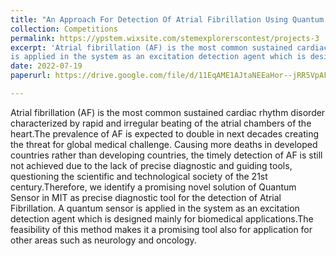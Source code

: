 ```yaml
---
title: "An Approach For Detection Of Atrial Fibrillation Using Quantum Sensor In Magnetic Induction Tomography (MIT)"
collection: Competitions
permalink: https://ypstem.wixsite.com/stemexplorerscontest/projects-3
excerpt: 'Atrial fibrillation (AF) is the most common sustained cardiac rhythm disorder characterized by rapid and irregular beating of the atrial chambers of the heart.The prevalence of AF is expected to double in next decades creating the threat for global medical challenge. Causing more deaths in developed countries rather than developing countries, the timely detection of AF is still not achieved due to the lack of precise diagnostic and guiding tools, questioning the scientific and technological society of the 21st century.Therefore, we identify a promising novel solution of Quantum Sensor in MIT as precise diagnostic tool for the detection of Atrial Fibrillation. A quantum sensor
is applied in the system as an excitation detection agent which is designed mainly for biomedical applications.The feasibility of this method makes it a promising tool also for application for other areas such as neurology and oncology.'
date: 2022-07-19
paperurl: https://drive.google.com/file/d/11EqAME1AJtaNEEaHor--jRR5VpAFzhEW/view

---
```

Atrial fibrillation (AF) is the most common sustained cardiac rhythm disorder characterized by rapid and irregular beating of the atrial chambers of the heart.The prevalence of AF is expected to double in next decades creating the threat for global medical challenge. Causing more deaths in developed countries rather than developing countries, the timely detection of AF is still not achieved due to the lack of precise diagnostic and guiding tools, questioning the scientific and technological society of the 21st century.Therefore, we identify a promising novel solution of Quantum Sensor in MIT as precise diagnostic tool for the detection of Atrial Fibrillation. A quantum sensor
is applied in the system as an excitation detection agent which is designed mainly for biomedical applications.The feasibility of this method makes it a promising tool also for application for other areas such as neurology and oncology.
